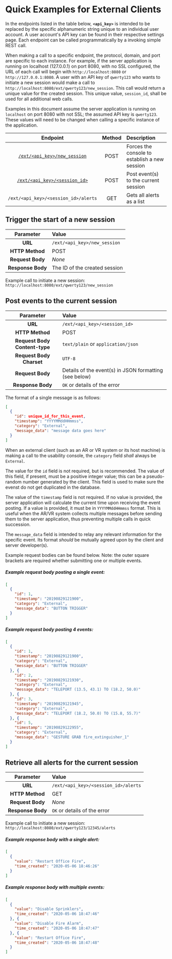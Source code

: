 # Quick Examples for External Clients

In the endpoints listed in the table below, **`<api_key>`** is intended to be replaced by the specific alphanumeric 
string unique to an individual user account. A user account's API key can be found in their respective settings page. 
Each endpoint can be called programmatically by a invoking simple REST call.

When making a call to a specific endpoint, the protocol, domain, and port are specific to each instance. For example, if
the server application is running on localhost (127.0.0.1) on port 8080, with no SSL configured, the URL of each call
will begin with `http://localhost:8080` or `http://127.0.0.1:8080`. A user with an API key of `qwerty123` who wants to 
initiate a new session would make a call to `http://localhost:8080/ext/qwerty123/new_session`. This call would return 
a unique value for the created session. This unique value, `session_id`, shall be used for all additional web calls.

Examples in this document assume the server application is running on `localhost` on port 8080 with not SSL; the 
assumed API key is `qwerty123`. These values will need to be changed when calling a specific instance of the 
application.  

| Endpoint | Method | Description |
|:---:|:---:|:---|
|[`/ext/<api_key>/new_session`](#trigger-the-start-of-a-new-session)| POST | Forces the console to establish a new session |
|[`/ext/<api_key>/<session_id>`](#post-events-to-the-current-session)| POST | Post event(s) to the current session |
|`/ext/<api_key>/<session_id>/alerts`| GET | Gets all alerts as a list |

## Trigger the start of a new session
| Parameter | Value |
|:---:|:---|
| **URL** | `/ext/<api_key>/new_session` |
| **HTTP Method** | POST |
| **Request Body** | *None* |
| **Response Body** | The ID of the created session |

Example call to initiate a new session:  
`http://localhost:8080/ext/qwerty123/new_session`

## Post events to the current session
| Parameter | Value |
|:---:|:---|
| **URL** | `/ext/<api_key>/<session_id>` |
| **HTTP Method** | POST |
| **Request Body Content-type** | `text/plain` or `application/json` |
| **Request Body Charset** | `UTF-8` |
| **Request Body** | Details of the event(s) in JSON formatting (see below) |
| **Response Body** | `OK` or details of the error |

The format of a single message is as follows:
```json
[
  {
    "id": unique_id_for_this_event,
    "timestamp": "YYYYMMddHHmmss",
    "category": "External",
    "message_data": "message data goes here"
  }
]
```

When an external client (such as an AR or VR system or its host machine) is making a call to the usability console, the 
`category` field *shall* always be `External`. 

The value for the `id` field is not required, but is recommended. The value of this field, if present, must be a positive integer value; this can be a pseudo-random number generated by the client. This field is used to make sure the evenst do not get duplicated in the database.

The value of the `timestamp` field is not required. If no value is provided, the server application will calculate the
current time upon receiving the event posting. If a value is provided, it must be in `YYYYMMddHHmmss` format. This is
useful when the AR/VR system collects multiple messages before sending them to the server application, thus preventing
multiple calls in quick succession.

The `message_data` field is intended to relay any relevant information for the specific event. Its format *should* be
mutually agreed upon by the client and server developer(s).

Example request bodies can be found below. Note: the outer square brackets are required whether submitting one or
multiple events.

##### Example request body posting a single event:
```json
[
  {
    "id": 1,
    "timestamp": "20190829121900",
    "category": "External",
    "message_data": "BUTTON TRIGGER"
  }
]
```
##### Example request body posting 4 events:
```json
[
  {
    "id": 1,
    "timestamp": "20190829121900",
    "category": "External",
    "message_data": "BUTTON TRIGGER"
  }, {
    "id": 2,
    "timestamp": "20190829121930",
    "category": "External",
    "message_data": "TELEPORT (13.5, 43.1) TO (18.2, 50.0)"
  }, {
    "id": 3,
    "timestamp": "20190829121945",
    "category": "External",
    "message_data": "TELEPORT (18.2, 50.0) TO (15.8, 55.7)"
  }, {
    "id": 5,
    "timestamp": "20190829122955",
    "category": "External",
    "message_data": "GESTURE GRAB fire_extinguisher_1"
  }
]
```

## Retrieve all alerts for the current session
| Parameter | Value |
|:---:|:---|
| **URL** | `/ext/<api_key>/<session_id>/alerts` |
| **HTTP Method** | GET |
| **Request Body** | *None* |
| **Response Body** | `OK` or details of the error |

Example call to initiate a new session:  
`http://localhost:8080/ext/qwerty123/12345/alerts`



##### Example response body with a single alert:
```json
[
  {
    "value": "Restart Office Fire", 
    "time_created": "2020-05-06 18:46:26"
  }
]
```
##### Example response body with multiple events:
```json
[
  {
    "value": "Disable Sprinklers", 
    "time_created": "2020-05-06 18:47:46"
  }, {
    "value": "Disable Fire Alarm", 
    "time_created": "2020-05-06 18:47:47"
  }, {
    "value": "Restart Office Fire", 
    "time_created": "2020-05-06 18:47:48"
  }
]
```